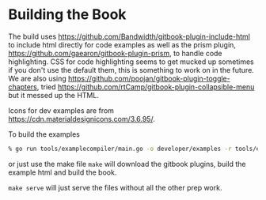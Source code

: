 # Building the Book

The build uses https://github.com/Bandwidth/gitbook-plugin-include-html to include html directly for code examples as well as the prism plugin, https://github.com/gaearon/gitbook-plugin-prism, to handle code highlighting. CSS for code highlighting seems to get mucked up sometimes if you don't use the default them, this is something to work on in the future. We are also using https://github.com/poojan/gitbook-plugin-toggle-chapters, tried https://github.com/rtCamp/gitbook-plugin-collapsible-menu but it messed up the HTML.

Icons for dev examples are from https://cdn.materialdesignicons.com/3.6.95/.

To build the examples

```bash
% go run tools/examplecompiler/main.go -o developer/examples -r tools/examplecompiler/example_repos.json -t tools/examplecompiler/example_template.tmp
```

or just use the make file `make` will download the gitbook plugins, build the example html and build the book.

`make serve` will just serve the files without all the other prep work.